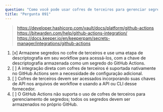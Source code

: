 ```yaml
---
question: "Como você pode usar cofres de terceiros para gerenciar segredos no GitHub Actions?"
title: "Pergunta 091"
---
```


> https://developer.hashicorp.com/vault/docs/platform/github-actions  
> https://bitwarden.com/help/github-actions-integration/  
> https://docs.keeper.io/en/keeperpam/secrets-manager/integrations/github-actions  
1. [x] Armazene segredos no cofre de terceiros e use uma etapa de descriptografia em seu workflow para acessá-los, com a chave de descriptografia armazenada como um segredo do GitHub Actions.  
1. [ ] A integração direta com cofres de terceiros é suportada nativamente no GitHub Actions sem a necessidade de configuração adicional.  
1. [ ] Cofres de terceiros devem ser acessados incorporando suas chaves de API nos arquivos de workflow e usando a API ou CLI desse fornecedor.  
1. [ ] O GitHub Actions não suporta o uso de cofres de terceiros para gerenciamento de segredos; todos os segredos devem ser armazenados no próprio GitHub.  
